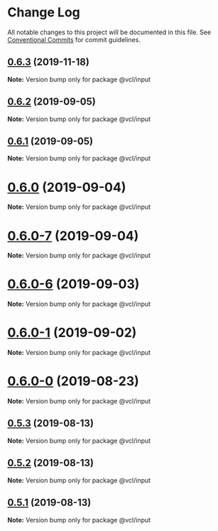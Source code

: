 # Change Log

All notable changes to this project will be documented in this file.
See [Conventional Commits](https://conventionalcommits.org) for commit guidelines.

## [0.6.3](https://github.com/vcl/input/compare/v0.6.2...v0.6.3) (2019-11-18)

**Note:** Version bump only for package @vcl/input





## [0.6.2](https://github.com/vcl/input/compare/v0.6.1...v0.6.2) (2019-09-05)

**Note:** Version bump only for package @vcl/input





## [0.6.1](https://github.com/vcl/input/compare/v0.6.0...v0.6.1) (2019-09-05)

**Note:** Version bump only for package @vcl/input





# [0.6.0](https://github.com/vcl/input/compare/v0.6.0-7...v0.6.0) (2019-09-04)

**Note:** Version bump only for package @vcl/input





# [0.6.0-7](https://github.com/vcl/input/compare/v0.6.0-5...v0.6.0-7) (2019-09-04)

**Note:** Version bump only for package @vcl/input





# [0.6.0-6](https://github.com/vcl/input/compare/v0.6.0-5...v0.6.0-6) (2019-09-03)

**Note:** Version bump only for package @vcl/input





# [0.6.0-1](https://github.com/vcl/input/compare/v0.6.0-0...v0.6.0-1) (2019-09-02)

**Note:** Version bump only for package @vcl/input





# [0.6.0-0](https://github.com/vcl/input/compare/v0.5.4...v0.6.0-0) (2019-08-23)

**Note:** Version bump only for package @vcl/input





## [0.5.3](https://github.com/vcl/input/compare/v0.5.1...v0.5.3) (2019-08-13)

**Note:** Version bump only for package @vcl/input





## [0.5.2](https://github.com/vcl/input/compare/v0.5.1...v0.5.2) (2019-08-13)

**Note:** Version bump only for package @vcl/input





## [0.5.1](https://github.com/vcl/input/compare/v0.5.0...v0.5.1) (2019-08-13)

**Note:** Version bump only for package @vcl/input
